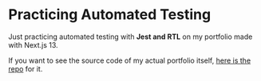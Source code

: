 # Practicing Automated Testing
Just practicing automated testing with <strong>Jest and RTL</strong> on my portfolio made with Next.js 13.

If you want to see the source code of my actual portfolio itself, [here is the repo](https://github.com/jdichh/portfolio-next) for it.
